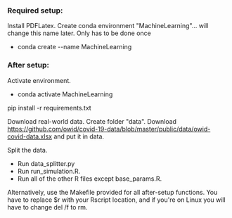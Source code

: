 ### Required setup:
Install PDFLatex.
Create conda environment "MachineLearning"... will change this name later. Only has to be done once
- conda create --name MachineLearning

### After setup:
Activate environment.
- conda activate MachineLearning

pip install -r requirements.txt

Download real-world data.
Create folder "data".
Download https://github.com/owid/covid-19-data/blob/master/public/data/owid-covid-data.xlsx and put it in data.

Split the data.
- Run data_splitter.py
- Run run_simulation.R.
- Run all of the other R files except base_params.R.

Alternatively, use the Makefile provided for all after-setup functions. You have to replace $r with your Rscript location, and if you're on Linux you will have to change del /f to rm.
